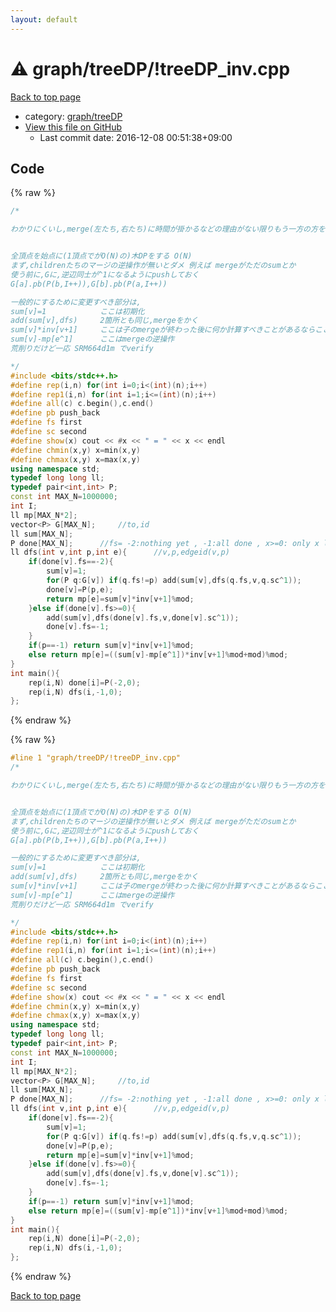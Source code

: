 ```yaml
---
layout: default
---
```


<!-- mathjax config similar to math.stackexchange -->
<script type="text/javascript" async
  src="https://cdnjs.cloudflare.com/ajax/libs/mathjax/2.7.5/MathJax.js?config=TeX-MML-AM_CHTML">
</script>
<script type="text/x-mathjax-config">
  MathJax.Hub.Config({
    TeX: { equationNumbers: { autoNumber: "AMS" }},
    tex2jax: {
      inlineMath: [ ['$','$'] ],
      processEscapes: true
    },
    "HTML-CSS": { matchFontHeight: false },
    displayAlign: "left",
    displayIndent: "2em"
  });
</script>

<script type="text/javascript" src="https://cdnjs.cloudflare.com/ajax/libs/jquery/3.4.1/jquery.min.js"></script>
<script src="https://cdn.jsdelivr.net/npm/jquery-balloon-js@1.1.2/jquery.balloon.min.js" integrity="sha256-ZEYs9VrgAeNuPvs15E39OsyOJaIkXEEt10fzxJ20+2I=" crossorigin="anonymous"></script>
<script type="text/javascript" src="../../../assets/js/copy-button.js"></script>
<link rel="stylesheet" href="../../../assets/css/copy-button.css" />


# :warning: graph/treeDP/!treeDP_inv.cpp

<a href="../../../index.html">Back to top page</a>

* category: <a href="../../../index.html#30966a17a4c6c7e53deee3e83490106f">graph/treeDP</a>
* <a href="{{ site.github.repository_url }}/blob/master/graph/treeDP/!treeDP_inv.cpp">View this file on GitHub</a>
    - Last commit date: 2016-12-08 00:51:38+09:00




## Code

<a id="unbundled"></a>
{% raw %}
```cpp
/*

わかりにくいし,merge(左たち,右たち)に時間が掛かるなどの理由がない限りもう一方の方を使ったほうが良いと思う


全頂点を始点に(1頂点でがO(N)の)木DPをする O(N)
まず,childrenたちのマージの逆操作が無いとダメ 例えば mergeがただのsumとか
使う前に,Gに,逆辺同士が^1になるようにpushしておく
G[a].pb(P(b,I++)),G[b].pb(P(a,I++))

一般的にするために変更すべき部分は,
sum[v]=1			ここは初期化
add(sum[v],dfs)		2箇所とも同じ,mergeをかく
sum[v]*inv[v+1]		ここは子のmergeが終わった後に何か計算すべきことがあるならここにかく
sum[v]-mp[e^1]		ここはmergeの逆操作
荒削りだけど一応 SRM664d1m でverify

*/
#include <bits/stdc++.h>
#define rep(i,n) for(int i=0;i<(int)(n);i++)
#define rep1(i,n) for(int i=1;i<=(int)(n);i++)
#define all(c) c.begin(),c.end()
#define pb push_back
#define fs first
#define sc second
#define show(x) cout << #x << " = " << x << endl
#define chmin(x,y) x=min(x,y)
#define chmax(x,y) x=max(x,y)
using namespace std;
typedef long long ll;
typedef pair<int,int> P;
const int MAX_N=1000000;
int I;
ll mp[MAX_N*2];
vector<P> G[MAX_N];		//to,id
ll sum[MAX_N];
P done[MAX_N];		//fs= -2:nothing yet , -1:all done , x>=0: only x left   sc=edgeid(v,done[v])
ll dfs(int v,int p,int e){		//v,p,edgeid(v,p)
	if(done[v].fs==-2){
		sum[v]=1;
		for(P q:G[v]) if(q.fs!=p) add(sum[v],dfs(q.fs,v,q.sc^1));
		done[v]=P(p,e);
		return mp[e]=sum[v]*inv[v+1]%mod;
	}else if(done[v].fs>=0){
		add(sum[v],dfs(done[v].fs,v,done[v].sc^1));
		done[v].fs=-1;
	}
	if(p==-1) return sum[v]*inv[v+1]%mod;
	else return mp[e]=((sum[v]-mp[e^1])*inv[v+1]%mod+mod)%mod;
}
int main(){
	rep(i,N) done[i]=P(-2,0);
	rep(i,N) dfs(i,-1,0);
};

```
{% endraw %}

<a id="bundled"></a>
{% raw %}
```cpp
#line 1 "graph/treeDP/!treeDP_inv.cpp"
/*

わかりにくいし,merge(左たち,右たち)に時間が掛かるなどの理由がない限りもう一方の方を使ったほうが良いと思う


全頂点を始点に(1頂点でがO(N)の)木DPをする O(N)
まず,childrenたちのマージの逆操作が無いとダメ 例えば mergeがただのsumとか
使う前に,Gに,逆辺同士が^1になるようにpushしておく
G[a].pb(P(b,I++)),G[b].pb(P(a,I++))

一般的にするために変更すべき部分は,
sum[v]=1			ここは初期化
add(sum[v],dfs)		2箇所とも同じ,mergeをかく
sum[v]*inv[v+1]		ここは子のmergeが終わった後に何か計算すべきことがあるならここにかく
sum[v]-mp[e^1]		ここはmergeの逆操作
荒削りだけど一応 SRM664d1m でverify

*/
#include <bits/stdc++.h>
#define rep(i,n) for(int i=0;i<(int)(n);i++)
#define rep1(i,n) for(int i=1;i<=(int)(n);i++)
#define all(c) c.begin(),c.end()
#define pb push_back
#define fs first
#define sc second
#define show(x) cout << #x << " = " << x << endl
#define chmin(x,y) x=min(x,y)
#define chmax(x,y) x=max(x,y)
using namespace std;
typedef long long ll;
typedef pair<int,int> P;
const int MAX_N=1000000;
int I;
ll mp[MAX_N*2];
vector<P> G[MAX_N];		//to,id
ll sum[MAX_N];
P done[MAX_N];		//fs= -2:nothing yet , -1:all done , x>=0: only x left   sc=edgeid(v,done[v])
ll dfs(int v,int p,int e){		//v,p,edgeid(v,p)
	if(done[v].fs==-2){
		sum[v]=1;
		for(P q:G[v]) if(q.fs!=p) add(sum[v],dfs(q.fs,v,q.sc^1));
		done[v]=P(p,e);
		return mp[e]=sum[v]*inv[v+1]%mod;
	}else if(done[v].fs>=0){
		add(sum[v],dfs(done[v].fs,v,done[v].sc^1));
		done[v].fs=-1;
	}
	if(p==-1) return sum[v]*inv[v+1]%mod;
	else return mp[e]=((sum[v]-mp[e^1])*inv[v+1]%mod+mod)%mod;
}
int main(){
	rep(i,N) done[i]=P(-2,0);
	rep(i,N) dfs(i,-1,0);
};

```
{% endraw %}

<a href="../../../index.html">Back to top page</a>

